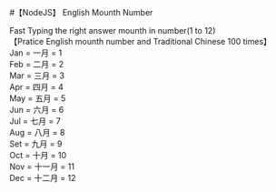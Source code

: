 #【NodeJS】 English Mounth Number

Fast Typing the right answer mounth in number(1 to 12)
</br>
【Pratice English mounth number and Traditional Chinese  100 times】
</br>
Jan = 一月 = 1
</br>
Feb = 二月 = 2
</br>
Mar = 三月 = 3
</br>
Apr = 四月 = 4
</br>
May = 五月 = 5
</br>
Jun = 六月 = 6
</br>
Jul = 七月 = 7
</br>
Aug = 八月 = 8 
</br>
Set = 九月 = 9
</br>
Oct = 十月 = 10
</br>
Nov = 十一月 = 11
</br>
Dec = 十二月 = 12
